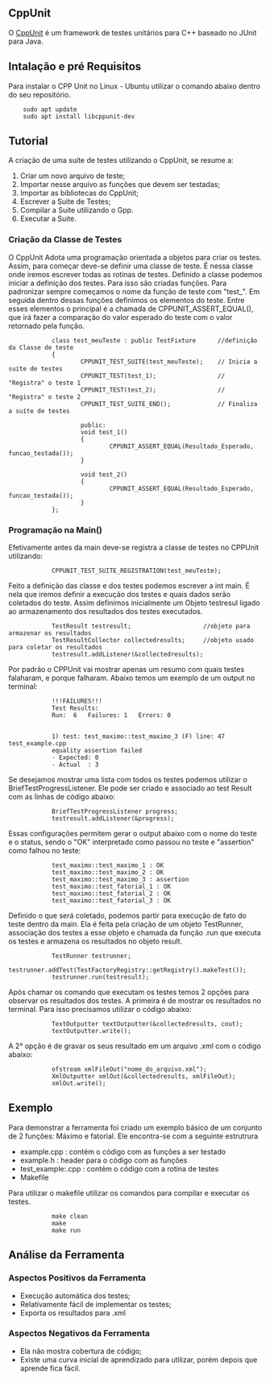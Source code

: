 ## CppUnit

O [CppUnit](https://cppunit.sourceforge.net/doc/cvs/index.html) é um framework de testes unitários para C++ baseado no JUnit para Java. 

## Intalação e pré Requisitos

Para instalar o CPP Unit no Linux - Ubuntu utilizar o comando abaixo dentro do seu repositório.

        sudo apt update
        sudo apt install libcppunit-dev

## Tutorial

A criação de uma suíte de testes utilizando o CppUnit, se resume a:

1. Criar um novo arquivo de teste;
2. Importar nesse arquivo as funções que devem ser testadas;
3. Importar as bibliotecas do CppUnit;
4. Escrever a Suite de Testes;
5. Compilar a Suite utilizando o Gpp.
6. Executar a Suite.

### Criação da Classe de Testes

O CppUnit Adota uma programação orientada a objetos para criar os testes. Assim, para começar deve-se definir uma classe de teste. É nessa classe onde iremos escrever todas as rotinas de testes. Definido a classe podemos iniciar a definição dos testes. Para isso são criadas funções. Para padronizar sempre começamos o nome da função de teste com "test_". Em seguida dentro dessas funções definimos os elementos do teste. Entre esses elementos o principal é a chamada de CPPUNIT_ASSERT_EQUAL(), que irá fazer a comparação do valor esperado do teste com o valor retornado pela função.

                class test_meuTeste : public TestFixture      //definição da Classe de teste
                {
                        CPPUNIT_TEST_SUITE(test_meuTeste);    // Inicia a suíte de testes
                        CPPUNIT_TEST(test_1);                 // "Registra" o teste 1
                        CPPUNIT_TEST(test_2);                 // "Registra" o teste 2 
                        CPPUNIT_TEST_SUITE_END();             // Finaliza a suíte de testes

                        public:
                        void test_1()                                                        
                        {
                                CPPUNIT_ASSERT_EQUAL(Resultado_Esperado, funcao_testada());  
                        }

                        void test_2()                                                        
                        {
                                CPPUNIT_ASSERT_EQUAL(Resultado_Esperado, funcao_testada());  
                        }
                };



### Programação na Main()

Efetivamente antes da main deve-se registra a classe de testes no CPPUnit utilizando:

                CPPUNIT_TEST_SUITE_REGISTRATION(test_meuTeste);


Feito a definição das classe e dos testes podemos escrever a int main. É nela que iremos definir a execução dos testes e quais dados serão coletados do teste. Assim definimos inicialmente um Objeto testresul ligado ao armazenamento dos resultados dos testes executados.

                TestResult testresult;                    //objeto para armazenar os resultados
                TestResultCollector collectedresults;     //objeto usado para coletar os resultados 
                testresult.addListener(&collectedresults);                              


Por padrão o CPPUnit vai mostrar apenas um resumo com quais testes falaharam, e porque falharam. Abaixo temos um exemplo de um output no terminal:

                !!!FAILURES!!!
                Test Results:
                Run:  6   Failures: 1   Errors: 0


                1) test: test_maximo::test_maximo_3 (F) line: 47 test_example.cpp
                equality assertion failed
                - Expected: 0
                - Actual  : 3


Se desejamos mostrar uma lista com todos os testes podemos utilizar o BriefTestProgressListener. Ele pode ser criado e associado ao test Result com as linhas de código abaixo:

                BriefTestProgressListener progress;         
                testresult.addListener(&progress);             

Essas configurações permitem gerar o output abaixo com o nome do teste e o status, sendo o "OK" interpretado como passou no teste e "assertion" como falhou no teste:

                test_maximo::test_maximo_1 : OK
                test_maximo::test_maximo_2 : OK
                test_maximo::test_maximo_3 : assertion
                test_maximo::test_fatorial_1 : OK
                test_maximo::test_fatorial_2 : OK
                test_maximo::test_fatorial_3 : OK


Definido o que será coletado, podemos partir para execução de fato do teste dentro da main. Ela é feita pela criação de um objeto TestRunner, associação dos testes a esse objeto e chamada da função .run que executa os testes e armazena os resultados no objeto result.

                TestRunner testrunner;                                                 
                testrunner.addTest(TestFactoryRegistry::getRegistry().makeTest());
                testrunner.run(testresult);                                             

Após chamar os comando que executam os testes temos 2 opções para observar os resultados dos testes. A primeira é de mostrar os resultados no terminal. Para isso precisamos utilizar o código abaixo:

                TextOutputter textOutputter(&collectedresults, cout);
                textOutputter.write();


A 2° opção é de gravar os seus resultado em um arquivo .xml com o código abaixo:

                ofstream xmlFileOut("nome_do_arquivo.xml");                      
                XmlOutputter xmlOut(&collectedresults, xmlFileOut);              
                xmlOut.write();                                              


## Exemplo

Para demonstrar a ferramenta foi criado um exemplo básico de um conjunto de 2 funções: Máximo e fatorial. Ele encontra-se com a seguinte estrutrura

- example.cpp : contém o código com as funções a ser testado
- example.h : header para o código com as funções
- test_example:.cpp : contém o código com a rotina de testes
- Makefile

Para utilizar o makefile utilizar os comandos para compilar e executar os testes.

                make clean
                make 
                make run 



## Análise da Ferramenta

### Aspectos Positivos da Ferramenta

- Execução automática dos testes;
- Relativamente fácil de implementar os testes;
- Exporta os resultados para .xml

### Aspectos Negativos da Ferramenta

- Ela não mostra cobertura de código;
- Existe uma curva inicial de aprendizado para utilizar, porém depois que aprende fica fácil.
        
